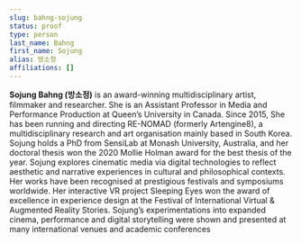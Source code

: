 ```yaml
---
slug: bahng-sojung
status: proof
type: person
last_name: Bahng
first_name: Sojung
alias: 방소정
affiliations: []
---
```


**Sojung Bahng (방소정)** is an award-winning multidisciplinary artist, filmmaker and
researcher. She is an Assistant Professor in Media and Performance Production at Queen’s
University in Canada. Since 2015, She has been running and directing RE-NOMAD (formerly
Artengine8), a multidisciplinary research and art organisation mainly based in South
Korea. Sojung holds a PhD from SensiLab at Monash University, Australia, and her doctoral
thesis won the 2020 Mollie Holman award for the best thesis of the year. 
Sojung explores cinematic media via digital technologies to reflect aesthetic and narrative
experiences in cultural and philosophical contexts. Her works have been recognised at
prestigious festivals and symposiums worldwide. Her interactive VR project Sleeping Eyes
won the award of excellence in experience design at the Festival of International Virtual &
Augmented Reality Stories. Sojung’s experimentations into expanded cinema, performance
and digital storytelling were shown and presented at many international venues and
academic conferences 
